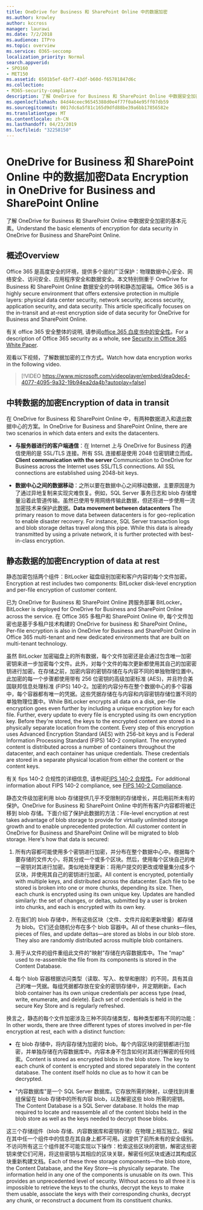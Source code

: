 ```yaml
---
title: OneDrive for Business 和 SharePoint Online 中的数据加密
ms.author: krowley
author: kccross
manager: laurawi
ms.date: 7/2/2018
ms.audience: ITPro
ms.topic: overview
ms.service: O365-seccomp
localization_priority: Normal
search.appverid:
- SPO160
- MET150
ms.assetid: 6501b5ef-6bf7-43df-b60d-f65781847d6c
ms.collection:
- M365-security-compliance
description: 了解 OneDrive for Business 和 SharePoint Online 中数据安全加密的基本元素。
ms.openlocfilehash: 84d44ceec96545388d0e4f77f0a84e95ff07db59
ms.sourcegitcommit: 0017dc6a5f81c165d9dfd88be39a6bb17856582e
ms.translationtype: MT
ms.contentlocale: zh-CN
ms.lasthandoff: 04/23/2019
ms.locfileid: "32258150"
---
```

# <a name="data-encryption-in-onedrive-for-business-and-sharepoint-online"></a><span data-ttu-id="cccdd-103">OneDrive for Business 和 SharePoint Online 中的数据加密</span><span class="sxs-lookup"><span data-stu-id="cccdd-103">Data Encryption in OneDrive for Business and SharePoint Online</span></span>

<span data-ttu-id="cccdd-104">了解 OneDrive for Business 和 SharePoint Online 中数据安全加密的基本元素。</span><span class="sxs-lookup"><span data-stu-id="cccdd-104">Understand the basic elements of encryption for data security in OneDrive for Business and SharePoint Online.</span></span>
  
## <a name="overview"></a><span data-ttu-id="cccdd-105">概述</span><span class="sxs-lookup"><span data-stu-id="cccdd-105">Overview</span></span>

<span data-ttu-id="cccdd-p101">Office 365 是高度安全的环境，提供多个层的广泛保护：物理数据中心安全、网络安全、访问安全、应用程序安全和数据安全。本文特别侧重于 OneDrive for Business 和 SharePoint Online 数据安全的中转和静态加密端。</span><span class="sxs-lookup"><span data-stu-id="cccdd-p101">Office 365 is a highly secure environment that offers extensive protection in multiple layers: physical data center security, network security, access security, application security, and data security. This article specifically focuses on the in-transit and at-rest encryption side of data security for OneDrive for Business and SharePoint Online.</span></span>
  
<span data-ttu-id="cccdd-108">有关 office 365 安全整体的说明, 请参阅[office 365 白皮书中的安全性](https://go.microsoft.com/fwlink/p/?LinkId=270895)。</span><span class="sxs-lookup"><span data-stu-id="cccdd-108">For a description of Office 365 security as a whole, see [Security in Office 365 White Paper](https://go.microsoft.com/fwlink/p/?LinkId=270895).</span></span>
  
<span data-ttu-id="cccdd-109">观看以下视频，了解数据加密的工作方式。</span><span class="sxs-lookup"><span data-stu-id="cccdd-109">Watch how data encryption works in the following video.</span></span>
  
> [!VIDEO https://www.microsoft.com/videoplayer/embed/dea0dec4-4077-4095-9a32-19b94ea2da4b?autoplay=false]
  
## <a name="encryption-of-data-in-transit"></a><span data-ttu-id="cccdd-110">中转数据的加密</span><span class="sxs-lookup"><span data-stu-id="cccdd-110">Encryption of data in transit</span></span>

<span data-ttu-id="cccdd-111">在 OneDrive for Business 和 SharePoint Online 中，有两种数据进入和退出数据中心的方案。</span><span class="sxs-lookup"><span data-stu-id="cccdd-111">In OneDrive for Business and SharePoint Online, there are two scenarios in which data enters and exits the datacenters.</span></span>
  
- <span data-ttu-id="cccdd-p102">**与服务器进行的客户端通信**：在 Internet 上与 OneDrive for Business 的通信使用的是 SSL/TLS 连接。所有 SSL 连接都是使用 2048 位密钥建立而成。</span><span class="sxs-lookup"><span data-stu-id="cccdd-p102">**Client communication with the server** Communication to OneDrive for Business across the Internet uses SSL/TLS connections. All SSL connections are established using 2048-bit keys.</span></span>

- <span data-ttu-id="cccdd-p103">**数据中心之间的数据移动**：之所以要在数据中心之间移动数据，主要原因是为了通过异地复制来实现灾难恢复。例如，SQL Server 事务日志和 blob 存储增量沿着此管道传输。虽然已使用专用网络传输此数据，但还将进一步使用一流加密技术来保护此数据。</span><span class="sxs-lookup"><span data-stu-id="cccdd-p103">**Data movement between datacenters** The primary reason to move data between datacenters is for geo-replication to enable disaster recovery. For instance, SQL Server transaction logs and blob storage deltas travel along this pipe. While this data is already transmitted by using a private network, it is further protected with best-in-class encryption.</span></span> 

## <a name="encryption-of-data-at-rest"></a><span data-ttu-id="cccdd-117">静态数据的加密</span><span class="sxs-lookup"><span data-stu-id="cccdd-117">Encryption of data at rest</span></span>

<span data-ttu-id="cccdd-118">静态加密包括两个组件：BitLocker 磁盘级别加密和客户内容的每个文件加密。</span><span class="sxs-lookup"><span data-stu-id="cccdd-118">Encryption at rest includes two components: BitLocker disk-level encryption and per-file encryption of customer content.</span></span>
  
<span data-ttu-id="cccdd-119">已为 OneDrive for Business 和 SharePoint Online 跨服务部署 BitLocker。</span><span class="sxs-lookup"><span data-stu-id="cccdd-119">BitLocker is deployed for OneDrive for Business and SharePoint Online across the service.</span></span> <span data-ttu-id="cccdd-120">在 Office 365 多租户和 SharePoint Online 中, 每个文件加密也是基于多租户技术构建的 OneDrive for business 和 SharePoint Online。</span><span class="sxs-lookup"><span data-stu-id="cccdd-120">Per-file encryption is also in OneDrive for Business and SharePoint Online in Office 365 multi-tenant and new dedicated environments that are built on multi-tenant technology.</span></span>
  
<span data-ttu-id="cccdd-p105">虽然 BitLocker 加密磁盘上的所有数据，每个文件加密还是会通过包含唯一加密密钥来进一步加密每个文件。此外，对每个文件的每次更新都使用其自己的加密密钥进行加密。在存储之前，加密内容的密钥存储在与内容不同的单独物理位置中。此加密的每一个步骤都使用带有 256 位密钥的高级加密标准 (AES)，并且符合美国联邦信息处理标准 (FIPS) 140-2。加密的内容分布在整个数据中心的多个容器中，每个容器都有唯一的凭据。这些凭据存储在与内容和内容密钥存储位置不同的单独物理位置中。</span><span class="sxs-lookup"><span data-stu-id="cccdd-p105">While BitLocker encrypts all data on a disk, per-file encryption goes even further by including a unique encryption key for each file. Further, every update to every file is encrypted using its own encryption key. Before they're stored, the keys to the encrypted content are stored in a physically separate location from the content. Every step of this encryption uses Advanced Encryption Standard (AES) with 256-bit keys and is Federal Information Processing Standard (FIPS) 140-2 compliant. The encrypted content is distributed across a number of containers throughout the datacenter, and each container has unique credentials. These credentials are stored in a separate physical location from either the content or the content keys.</span></span>
  
<span data-ttu-id="cccdd-127">有关 fips 140-2 合规性的详细信息, 请参阅[FIPS 140-2 合规性](https://go.microsoft.com/fwlink/?LinkId=517625)。</span><span class="sxs-lookup"><span data-stu-id="cccdd-127">For additional information about FIPS 140-2 compliance, see [FIPS 140-2 Compliance](https://go.microsoft.com/fwlink/?LinkId=517625).</span></span>
  
<span data-ttu-id="cccdd-p106">静态文件级加密利用 blob 存储提供几乎不受限制的存储增长，并启用前所未有的保护。OneDrive for Business 和 SharePoint Online 中的所有客户内容都将被迁移到 blob 存储。下面介绍了保护此数据的方法：</span><span class="sxs-lookup"><span data-stu-id="cccdd-p106">File-level encryption at rest takes advantage of blob storage to provide for virtually unlimited storage growth and to enable unprecedented protection. All customer content in OneDrive for Business and SharePoint Online will be migrated to blob storage. Here's how that data is secured:</span></span>
  
1. <span data-ttu-id="cccdd-p107">所有内容都可能使用多个密钥进行加密，并分布在整个数据中心中。根据每个要存储的文件大小，将其分成一个或多个区块。然后，使用每个区块自己的唯一密钥对其进行加密。类似地处理更新：将用户提交的更改或增量集分成多个区块，并使用其自己的密钥进行加密。</span><span class="sxs-lookup"><span data-stu-id="cccdd-p107">All content is encrypted, potentially with multiple keys, and distributed across the datacenter. Each file to be stored is broken into one or more chunks, depending its size. Then, each chunk is encrypted using its own unique key. Updates are handled similarly: the set of changes, or deltas, submitted by a user is broken into chunks, and each is encrypted with its own key.</span></span>

2. <span data-ttu-id="cccdd-p108">在我们的 blob 存储中，所有这些区块（文件、文件片段和更新增量）都存储为 blob。它们还会随机分布在多个 blob 容器中。</span><span class="sxs-lookup"><span data-stu-id="cccdd-p108">All of these chunks—files, pieces of files, and update deltas—are stored as blobs in our blob store. They also are randomly distributed across multiple blob containers.</span></span>

3. <span data-ttu-id="cccdd-137">用于从文件的组件重组此文件的"映射"存储在内容数据库中。</span><span class="sxs-lookup"><span data-stu-id="cccdd-137">The "map" used to re-assemble the file from its components is stored in the Content Database.</span></span>

4. <span data-ttu-id="cccdd-p109">每个 blob 容器根据访问类型（读取、写入、枚举和删除）的不同，具有其自己的唯一凭据。每组凭据都存放在安全的密钥存储中，并定期刷新。</span><span class="sxs-lookup"><span data-stu-id="cccdd-p109">Each blob container has its own unique credentials per access type (read, write, enumerate, and delete). Each set of credentials is held in the secure Key Store and is regularly refreshed.</span></span>

<span data-ttu-id="cccdd-140">换言之，静态的每个文件加密涉及三种不同存储类型，每种类型都有不同的功能：</span><span class="sxs-lookup"><span data-stu-id="cccdd-140">In other words, there are three different types of stores involved in per-file encryption at rest, each with a distinct function:</span></span>
  
- <span data-ttu-id="cccdd-p110">在 blob 存储中，将内容存储为加密的 blob。每个内容区块的密钥都进行加密，并单独存储在内容数据库中。内容本身不包含如何对其进行解密的任何线索。</span><span class="sxs-lookup"><span data-stu-id="cccdd-p110">Content is stored as encrypted blobs in the blob store. The key to each chunk of content is encrypted and stored separately in the content database. The content itself holds no clue as to how it can be decrypted.</span></span>

- <span data-ttu-id="cccdd-p111">"内容数据库"是一个 SQL Server 数据库。它存放所需的映射，以便找到并重组保留在 blob 存储中的所有内容 blob，以及解密这些 blob 所需的密钥。</span><span class="sxs-lookup"><span data-stu-id="cccdd-p111">The Content Database is a SQL Server database. It holds the map required to locate and reassemble all of the content blobs held in the blob store as well as the keys needed to decrypt those blobs.</span></span>

<span data-ttu-id="cccdd-p112">这三个存储组件（blob 存储、内容数据库和密钥存储）在物理上相互独立。保留在其中任一个组件中的信息在其自身上都不可用。这提供了前所未有的安全级别。不访问所有这三个组件就不可能实现以下操作：检索这些区块的密钥，解密这些密钥来使它们可用，将这些密钥与其相应的区块关联，解密任何区块或通过其构成区块重新构建文档。</span><span class="sxs-lookup"><span data-stu-id="cccdd-p112">Each of these three storage components—the blob store, the Content Database, and the Key Store—is physically separate. The information held in any one of the components is unusable on its own. This provides an unprecedented level of security. Without access to all three it is impossible to retrieve the keys to the chunks, decrypt the keys to make them usable, associate the keys with their corresponding chunks, decrypt any chunk, or reconstruct a document from its constituent chunks.</span></span>